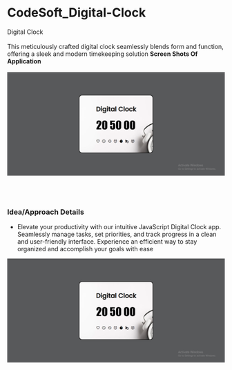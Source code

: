 # CodeSoft_Digital-Clock

Digital Clock
<br><br>
This meticulously crafted digital clock seamlessly blends form and function, offering a sleek and modern timekeeping solution
**Screen Shots Of Application** <br><br>
![Screenshot (279)](https://github.com/Pavanjangle/CodeSoft_Digital-Clock/blob/main/Stopwatch_SS.png?raw=true)

<br><br>
<h3>Idea/Approach Details</h3>
<ul>
<li>Elevate your productivity with our intuitive JavaScript Digital Clock app. Seamlessly manage tasks, set priorities, and track progress in a clean and user-friendly interface. Experience an efficient way to stay organized and accomplish your goals with ease

</ul>

![Screenshot (279)](https://github.com/Pavanjangle/CodeSoft_Digital-Clock/blob/main/Stopwatch_SS.png?raw=true)

